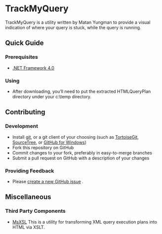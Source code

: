 TrackMyQuery
============

TrackMyQuery is a utility written by Matan Yungman to provide a visual indication of where your query is stuck, while the query is running.

## Quick Guide

### Prerequisites
 - [.NET Framework 4.0](http://www.microsoft.com/en-us/download/details.aspx?id=17851)
 
### Using
 - After downloading, you’ll need to put the extracted HTMLQueryPlan directory under your c:\temp directory.

## Contributing

### Development

  - Install [git](http://git-scm.com/), or a git client of your choosing (such as [TortoiseGit](https://code.google.com/p/tortoisegit/), [SourceTree](http://www.sourcetreeapp.com/), or [GitHub for Windows](http://windows.github.com/))
  - Fork this repository on GitHub
  - Commit changes to your fork, preferably in easy-to-merge branches
  - Submit a pull request on GitHub with a description of your changes

### Providing Feedback

  - Please [create a new GitHub issue](https://github.com/TrackMyQuery/TrackMyQuery/issues/new) .

## Miscellaneous

### Third Party Components

 - [MsXSL](http://www.microsoft.com/en-in/download/details.aspx?id=21714) This is a utility for transforming XML query execution plans into HTML via XSLT.

